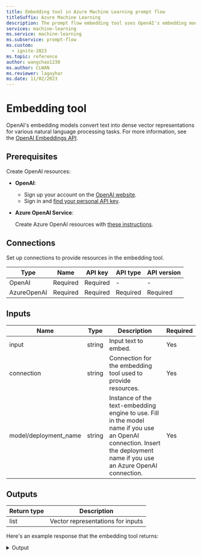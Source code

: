 ```yaml
---
title: Embedding tool in Azure Machine Learning prompt flow
titleSuffix: Azure Machine Learning
description: The prompt flow embedding tool uses OpenAI's embedding models to convert text into dense vector representations for various natural language processing tasks.
services: machine-learning
ms.service: machine-learning
ms.subservice: prompt-flow
ms.custom:
  - ignite-2023
ms.topic: reference
author: wangchao1230
ms.author: CLWAN
ms.reviewer: lagayhar
ms.date: 11/02/2023
---
```


# Embedding tool

OpenAI's embedding models convert text into dense vector representations for various natural language processing tasks. For more information, see the [OpenAI Embeddings API](https://platform.openai.com/docs/api-reference/embeddings).

## Prerequisites

Create OpenAI resources:

- **OpenAI**:

    - Sign up your account on the [OpenAI website](https://openai.com/).
    - Sign in and [find your personal API key](https://platform.openai.com/account/api-keys).

- **Azure OpenAI Service**:

    Create Azure OpenAI resources with [these instructions](../../../ai-services/openai/how-to/create-resource.md).

## Connections

Set up connections to provide resources in the embedding tool.

| Type        | Name     | API key  | API type | API version |
|-------------|----------|----------|----------|-------------|
| OpenAI      | Required | Required | -        | -           |
| AzureOpenAI | Required | Required | Required | Required    |

## Inputs

|  Name                  | Type        | Description                                                           | Required |
|------------------------|-------------|-----------------------------------------------------------------------|----------|
| input                  | string      | Input text to embed.                                               | Yes      |
| connection             | string      | Connection for the embedding tool used to provide resources.         | Yes      |
| model/deployment_name  | string      | Instance of the text-embedding engine to use. Fill in the model name if you use an OpenAI connection. Insert the deployment name if you use an Azure OpenAI connection.    | Yes      |

## Outputs

| Return type | Description                              |
|-------------|------------------------------------------|
| list        | Vector representations for inputs    |

Here's an example response that the embedding tool returns:

<details>
  <summary>Output</summary>
  
```
[-0.005744616035372019,
-0.007096089422702789,
-0.00563855143263936,
-0.005272455979138613,
-0.02355326898396015,
0.03955197334289551,
-0.014260607771575451,
-0.011810848489403725,
-0.023170066997408867,
-0.014739611186087132,
...]
```
</details>
